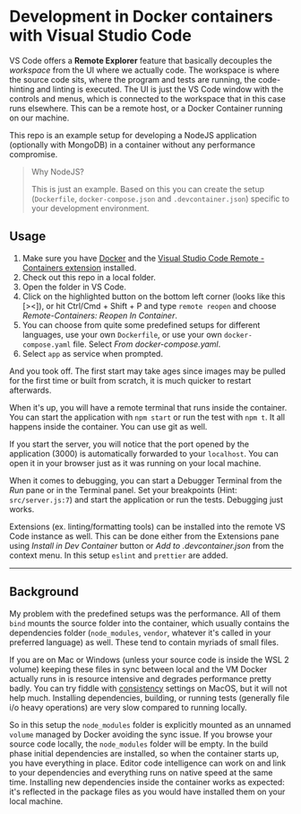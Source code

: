 # Development in Docker containers with Visual Studio Code

VS Code offers a **Remote Explorer** feature that basically decouples the _workspace_ from the UI where we actually code. The workspace is where the source code sits, where the program and tests are running, the code-hinting and linting is executed. The UI is just the VS Code window with the controls and menus, which is connected to the workspace that in this case runs elsewhere. This can be a remote host, or a Docker Container running on our machine.

This repo is an example setup for developing a NodeJS application (optionally with MongoDB) in a container without any performance compromise.

> Why NodeJS?
>
> This is just an example. Based on this you can create the setup (`Dockerfile`, `docker-compose.json` and `.devcontainer.json`) specific to your development environment.

## Usage
1. Make sure you have [Docker](https://www.docker.com/get-started) and the [Visual Studio Code Remote - Containers extension](https://marketplace.visualstudio.com/items?itemName=ms-vscode-remote.remote-containers) installed.
2. Check out this repo in a local folder.
3. Open the folder in VS Code.
4. Click on the highlighted button on the bottom left corner (looks like this [><]), or hit Ctrl/Cmd + Shift + P and type `remote reopen` and choose _Remote-Containers: Reopen In Container_.
5. You can choose from quite some predefined setups for different languages, use your own `Dockerfile`, or use your own `docker-compose.yaml` file. Select _From docker-compose.yaml_.
6. Select `app` as service when prompted.

And you took off. The first start may take ages since images may be pulled for the first time or built from scratch, it is much quicker to restart afterwards.

When it's up, you will have a remote terminal that runs inside the container. You can start the application with `npm start` or run the test with `npm t`. It all happens inside the container. You can use git as well.

If you start the server, you will notice that the port opened by the application (3000) is automatically forwarded to your `localhost`. You can open it in your browser just as it was running on your local machine.

When it comes to debugging, you can start a Debugger Terminal from the _Run_ pane or in the Terminal panel. Set your breakpoints (Hint: `src/server.js:7`) and start the application or run the tests. Debugging just works.

Extensions (ex. linting/formatting tools) can be installed into the remote VS Code instance as well. This can be done either from the Extensions pane using _Install in Dev Container_ button or _Add to .devcontainer.json_ from the context menu. In this setup `eslint` and `prettier` are added.

---
## Background
My problem with the predefined setups was the performance. All of them `bind` mounts the source folder into the container, which usually contains the dependencies folder (`node_modules`, `vendor`, whatever it's called in your preferred language) as well. These tend to contain myriads of small files.

If you are on Mac or Windows (unless your source code is inside the WSL 2 volume) keeping these files in sync between local and the VM Docker actually runs in is resource intensive and degrades performance pretty badly. You can try fiddle with [consistency](https://docs.docker.com/storage/bind-mounts/#configure-mount-consistency-for-macos) settings on MacOS, but it will not help much. Installing dependencies, building, or running tests (generally file i/o heavy operations) are very slow compared to running locally.

So in this setup the `node_modules` folder is explicitly mounted as an unnamed `volume` managed by Docker avoiding the sync issue. If you browse your source code locally, the `node_modules` folder will be empty. In the build phase initial dependencies are installed, so when the container starts up, you have everything in place. Editor code intelligence can work on and link to your dependencies and everything runs on native speed at the same time. Installing new dependencies inside the container works as expected: it's reflected in the package files as you would have installed them on your local machine.